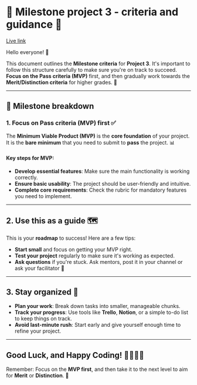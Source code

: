 # 🎯 **Milestone project 3 - criteria and guidance** 🎯

[Live link](https://cimarko.github.io/milestone-criteria-3/)

Hello everyone! 👋

This document outlines the **Milestone criteria** for **Project 3**. It's important to follow this structure carefully to make sure you're on track to succeed. **Focus on the Pass criteria (MVP)** first, and then gradually work towards the **Merit/Distinction criteria** for higher grades. 🚀

---

## **📌 Milestone breakdown**

### **1. Focus on Pass criteria (MVP) first** ✅

The **Minimum Viable Product (MVP)** is the **core foundation** of your project. It is the **bare minimum** that you need to submit to **pass** the project. 📊 

#### Key steps for MVP:
- **Develop essential features**: Make sure the main functionality is working correctly.
- **Ensure basic usability**: The project should be user-friendly and intuitive.
- **Complete core requirements**: Check the rubric for mandatory features you need to implement.

---


## **2. Use this as a guide** 🗺️

This is your **roadmap** to success! Here are a few tips:
- **Start small** and focus on getting your MVP right.
- **Test your project** regularly to make sure it's working as expected.
- **Ask questions** if you're stuck. Ask mentors, post it in your channel or ask your facilitator 💬

---

## **3. Stay organized** 📅

- **Plan your work**: Break down tasks into smaller, manageable chunks.
- **Track your progress**: Use tools like **Trello**, **Notion**, or a simple to-do list to keep things on track.
- **Avoid last-minute rush**: Start early and give yourself enough time to refine your project.

---

## **Good Luck, and Happy Coding!** 👨‍💻👩‍💻

Remember: Focus on the **MVP first**, and then take it to the next level to aim for **Merit** or **Distinction**. 💪
